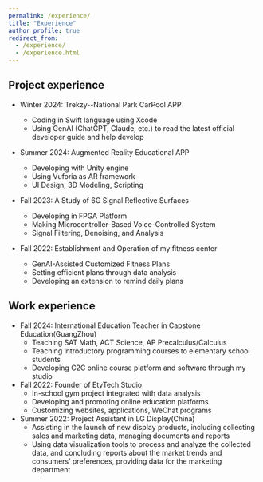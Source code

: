 ```yaml
---
permalink: /experience/
title: "Experience"
author_profile: true
redirect_from: 
  - /experience/
  - /experience.html
---
```


## Project experience

* Winter 2024: Trekzy--National Park CarPool APP
  * Coding in Swift language using Xcode
  * Using GenAI (ChatGPT, Claude, etc.)  to read the latest official developer guide and help develop

* Summer 2024: Augmented Reality Educational APP 
  * Developing with Unity engine
  * Using Vuforia as AR framework
  * UI Design, 3D Modeling, Scripting

* Fall 2023: A Study of 6G Signal Reflective Surfaces
  * Developing in FPGA Platform
  * Making Microcontroller-Based Voice-Controlled System
  * Signal Filtering, Denoising, and Analysis

* Fall 2022: Establishment and Operation of my fitness center
  * GenAI-Assisted Customized Fitness Plans
  * Setting efficient plans through data analysis
  * Developing an extension to remind daily plans

## Work experience

* Fall 2024: International Education Teacher in Capstone Education(GuangZhou)
  * Teaching SAT Math, ACT Science, AP Precalculus/Calculus
  * Teaching introductory programming courses to elementary school students
  * Developing C2C online course platform and software through my studio
* Fall 2022: Founder of EtyTech Studio
  * In-school gym project integrated with data analysis
  * Developing and promoting online education platforms
  * Customizing websites, applications, WeChat programs
* Summer 2022: Project Assistant in LG Display(China)
  * Assisting in the launch of new display products, including collecting sales and marketing data, managing documents and reports
  *  Using data visualization tools to process and analyze the collected data, and concluding reports about the market trends and consumers’ preferences, providing data for the marketing department



 
